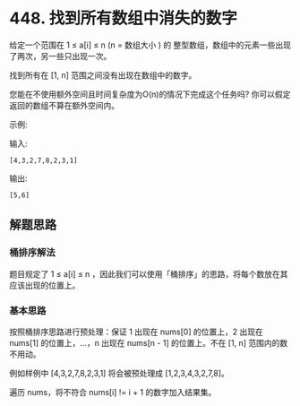 # 448. 找到所有数组中消失的数字

给定一个范围在 1 ≤ a[i] ≤ n (n = 数组大小 ) 的 整型数组，数组中的元素一些出现了两次，另一些只出现一次。

找到所有在 [1, n] 范围之间没有出现在数组中的数字。

您能在不使用额外空间且时间复杂度为O(n)的情况下完成这个任务吗? 你可以假定返回的数组不算在额外空间内。

示例:

输入:
```
[4,3,2,7,8,2,3,1]
```

输出:
```
[5,6]
```


## 解题思路

### 桶排序解法

题目规定了 1 ≤ a[i] ≤ n ，因此我们可以使用「桶排序」的思路，将每个数放在其应该出现的位置上。


### 基本思路

按照桶排序思路进行预处理：保证 1 出现在 nums[0] 的位置上，2 出现在 nums[1] 的位置上，…，n 出现在 nums[n - 1] 的位置上。不在 [1, n] 范围内的数不用动。

例如样例中 [4,3,2,7,8,2,3,1] 将会被预处理成 [1,2,3,4,3,2,7,8]。

遍历 nums，将不符合 nums[i] != i + 1 的数字加入结果集。

